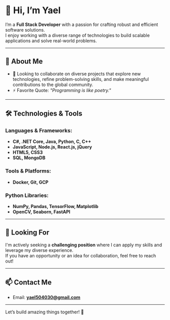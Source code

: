 # 👋 Hi, I’m Yael  

I’m a **Full Stack Developer** with a passion for crafting robust and efficient software solutions.  
I enjoy working with a diverse range of technologies to build scalable applications and solve real-world problems.  

---

## 🌟 About Me
<!--- - 🌱 Currently learning **Cloud Computing with GCP**. --->
- 💞️ Looking to collaborate on diverse projects that explore new technologies, refine problem-solving skills, and make meaningful contributions to the global community.
- ⚡ Favorite Quote: *"Programming is like poetry."*

---

## 🛠️ Technologies & Tools
### Languages & Frameworks:
- **C#, .NET Core, Java, Python, C, C++**  
- **JavaScript, Node.js, React.js, jQuery**  
- **HTML5, CSS3**
- **SQL, MongoDB** 

### Tools & Platforms:
- **Docker, Git, GCP**

### Python Libraries:
- **NumPy, Pandas, TensorFlow, Matplotlib**  
- **OpenCV, Seaborn, FastAPI**

---

## 🚀 Looking For
I'm actively seeking a **challenging position** where I can apply my skills and leverage my diverse experience.  
If you have an opportunity or an idea for collaboration, feel free to reach out!

---

## 📫 Contact Me
- Email: **yael504030@gmail.com**

---

Let’s build amazing things together! 🎉

